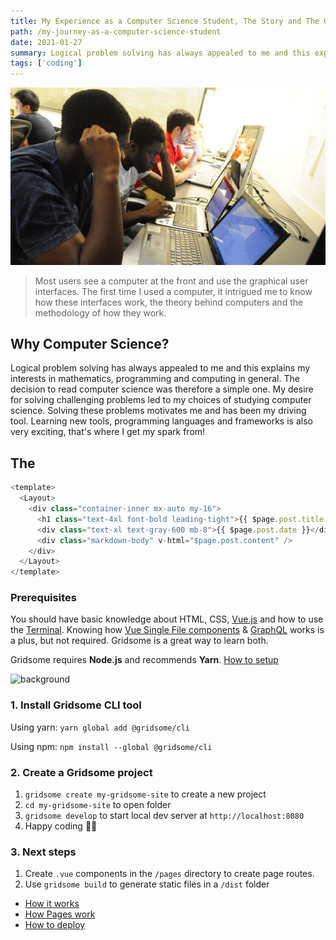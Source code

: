 ```yaml
---
title: My Experience as a Computer Science Student, The Story and The Glory
path: /my-journey-as-a-computer-science-student
date: 2021-01-27
summary: Logical problem solving has always appealed to me and this explains my interests in mathematics, programming and computing in general. The decision to read computer science was therefore a simple one. My desire for solving challenging problems led to my choices of studying computer science .
tags: ['coding']
---
```


![background](./images/computer-science.jpg)

> Most users see a computer at the front and use the graphical user interfaces. The first time I used a computer, it intrigued me to know how these interfaces work, the theory behind computers and the methodology of how they work.

## Why Computer Science?

Logical problem solving has always appealed to me and this explains my interests in mathematics, programming and computing in general. The decision to read computer science was therefore a simple one. My desire for solving challenging problems led to my choices of studying computer science. Solving these problems motivates me and has been my driving tool. Learning new tools, programming languages and frameworks is also very exciting, that's where I get my spark from!

## The

```js
<template>
  <Layout>
    <div class="container-inner mx-auto my-16">
      <h1 class="text-4xl font-bold leading-tight">{{ $page.post.title }}</h1>
      <div class="text-xl text-gray-600 mb-8">{{ $page.post.date }}</div>
      <div class="markdown-body" v-html="$page.post.content" />
    </div>
  </Layout>
</template>
```


### Prerequisites
You should have basic knowledge about HTML, CSS, [Vue.js](https://vuejs.org) and how to use the [Terminal](https://www.linode.com/docs/tools-reference/tools/using-the-terminal/). Knowing how [Vue Single File components](https://vuejs.org/v2/guide/single-file-components.html) & [GraphQL](https://www.graphql.com/) works is a plus, but not required. Gridsome is a great way to learn both.

Gridsome requires **Node.js** and recommends **Yarn**. [How to setup](/docs/prerequisites)

![background](./images/background.jpg)

### 1. Install Gridsome CLI tool

Using yarn:
`yarn global add @gridsome/cli`

Using npm:
`npm install --global @gridsome/cli`

### 2. Create a Gridsome project

1. `gridsome create my-gridsome-site` to create a new project </li>
2. `cd my-gridsome-site` to open folder
3. `gridsome develop` to start local dev server at `http://localhost:8080`
4. Happy coding 🎉🙌

### 3. Next steps

1. Create `.vue` components in the `/pages` directory to create page routes.
2. Use `gridsome build` to generate static files in a `/dist` folder


- [How it works](/docs/how-it-works)
- [How Pages work](/docs/pages)
- [How to deploy](/docs/deployment)
